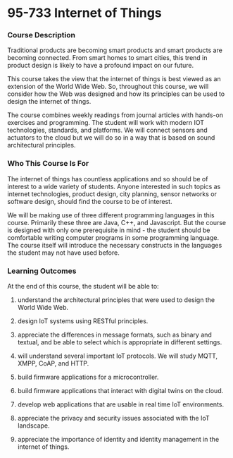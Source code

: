 
# 95-733 Internet of Things

### Course Description

Traditional products are becoming smart products and smart products are becoming
connected. From smart homes to smart cities, this trend in product design is
likely to have a profound impact on our future.

This course takes the view that the internet of things is best viewed as an extension
of the World Wide Web. So, throughout this course, we will consider how the Web was
designed and how its principles can be used to design the internet of things.

The course combines weekly readings from journal articles with hands-on
exercises and programming. The student will work with modern IOT technologies,
standards, and platforms. We will connect sensors and actuators to the cloud
but we will do so in a way that is based on sound architectural principles.

### Who This Course Is For

The internet of things has countless applications and so should be of interest to a wide variety of students. Anyone interested in such topics as internet technologies, product design, city planning, sensor networks or software design, should find the course to be of interest.   

We will be making use of three different programming languages in this course. Primarily these three are Java, C++, and Javascript. But the course is designed with only one prerequisite in mind - the student should be comfortable writing computer programs in some programming language. The course itself will introduce the necessary constructs in the languages the student may not have used before.  

### Learning Outcomes

At the end of this course, the student will be able to:

1. understand the architectural principles that were used to design the World Wide Web.

2. design IoT systems using RESTful principles.

3. appreciate the differences in message formats, such as binary and textual, and be able to select which is appropriate in different settings.

4. will understand several important IoT protocols. We will study MQTT, XMPP, CoAP, and HTTP.

5. build firmware applications for a microcontroller.

6. build firmware applications that interact with digital twins on the cloud.

7. develop web applications that are usable in real time IoT environments.

8. appreciate the privacy and security issues associated with the IoT landscape.

9. appreciate the importance of identity and identity management in the internet of things.

